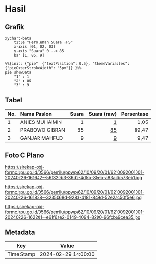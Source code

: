 # Hasil

## Grafik

```mermaid
xychart-beta
    title "Perolehan Suara TPS"
    x-axis [01, 02, 03]
    y-axis "Suara" 0 --> 85
    bar [1, 85, 9]
```

```mermaid
%%{init: {"pie": {"textPosition": 0.5}, "themeVariables": {"pieOuterStrokeWidth": "5px"}} }%%
pie showData
    "1" : 1
    "2" : 85
    "3" : 9
```

## Tabel

| No. | Nama Paslon    | Suara | Suara (raw) | Persentase |
|:--- |:-------------- | -----:| -----------:| ----------:|
| 1   | ANIES MUHAIMIN | 1     | [1][p-1]    | 1,05       |
| 2   | PRABOWO GIBRAN | 85    | [85][p-2]   | 89,47      |
| 3   | GANJAR MAHFUD  | 9     | [9][p-3]    | 9,47       |


[p-1]: https://github.com/gigit-pemilu/pemilu-2024-62-kalimantan-tengah/blob/main/pilpres/hitung-suara/sub/62-kalimantan-tengah/sub/10-gunung-mas/sub/09-miri-manasa/sub/2001-tumbang-siruk/sub/001-tps/sub/paslon-1.txt
[p-2]: https://github.com/gigit-pemilu/pemilu-2024-62-kalimantan-tengah/blob/main/pilpres/hitung-suara/sub/62-kalimantan-tengah/sub/10-gunung-mas/sub/09-miri-manasa/sub/2001-tumbang-siruk/sub/001-tps/sub/paslon-2.txt
[p-3]: https://github.com/gigit-pemilu/pemilu-2024-62-kalimantan-tengah/blob/main/pilpres/hitung-suara/sub/62-kalimantan-tengah/sub/10-gunung-mas/sub/09-miri-manasa/sub/2001-tumbang-siruk/sub/001-tps/sub/paslon-3.txt

## Foto C Plano

https://sirekap-obj-formc.kpu.go.id/0566/pemilu/ppwp/62/10/09/20/01/6210092001001-20240226-161642--56f320b3-36d2-4d5b-85eb-a83adb573eb1.jpg

https://sirekap-obj-formc.kpu.go.id/0566/pemilu/ppwp/62/10/09/20/01/6210092001001-20240226-161838--3235068d-9283-4181-849d-52e2ac50f5e6.jpg

https://sirekap-obj-formc.kpu.go.id/0566/pemilu/ppwp/62/10/09/20/01/6210092001001-20240226-162201--e61f6ae2-0149-4094-8290-96fcba9cea35.jpg


## Metadata

| Key        | Value               |
| ---------- | ------------------- |
| Time Stamp | 2024-02-29 14:00:00 |



